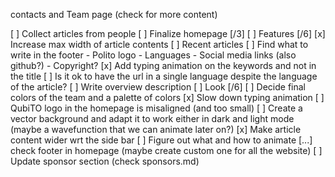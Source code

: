 contacts and Team page (check for more content)

[ ] Collect articles from people
[ ] Finalize homepage [/3]
    [ ] Features [/6]
        [x] Increase max width of article contents
        [ ] Recent articles
        [ ] Find what to write in the footer
            - Polito logo
            - Languages
            - Social media links (also github?)
            - Copyright?
        [x] Add typing animation on the keywords and not in the title
        [ ] Is it ok to have the url in a single language despite the language of the article?
        [ ] Write overview description
    [ ] Look [/6]
        [ ] Decide final colors of the team and a palette of colors
        [x] Slow down typing animation
        [ ] QubiTO logo in the homepage is misaligned (and too small)
        [ ] Create a vector background and adapt it to work either in dark and light mode (maybe a wavefunction that we can animate later on?)
        [x] Make article content wider wrt the side bar
        [ ] Figure out what and how to animate
        [...] check footer in homepage (maybe create custom one for all the website)
        [ ] Update sponsor section (check sponsors.md)
